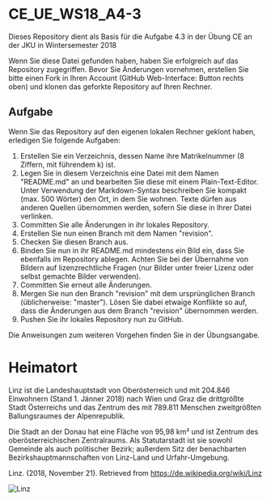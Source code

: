 # CE_UE_WS18_A4-3
Dieses Repository dient als Basis für die Aufgabe 4.3 in der Übung CE an der JKU in Wintersemester 2018

Wenn Sie diese Datei gefunden haben, haben Sie erfolgreich auf das Repository zugegriffen. Bevor Sie Änderungen vornehmen, erstellen Sie bitte einen Fork in Ihren Account (GitHub Web-Interface: Button rechts oben) und klonen das geforkte Repository auf Ihren Rechner.

## Aufgabe
Wenn Sie das Repository auf den eigenen lokalen Rechner geklont haben, erledigen Sie folgende Aufgaben:
1. Erstellen Sie ein Verzeichnis, dessen Name ihre Matrikelnummer (8 Ziffern, mit führendem k) ist.
2. Legen Sie in diesem Verzeichnis eine Datei mit dem Namen "README.md" an und bearbeiten Sie diese mit einem Plain-Text-Editor. Unter Verwendung der Markdown-Syntax beschreiben Sie kompakt (max. 500 Wörter) den Ort, in dem Sie wohnen. Texte dürfen aus anderen Quellen übernommen werden, sofern Sie diese in Ihrer Datei verlinken. 
3. Committen Sie alle Änderungen in ihr lokales Repository.
4. Erstellen Sie nun einen Branch mit dem Namen "revision".
5. Checken Sie diesen Branch aus. 
6. Binden Sie nun in ihr README.md mindestens ein Bild ein, dass Sie ebenfalls im Repository ablegen. Achten Sie bei der Übernahme von Bildern auf lizenzrechtliche Fragen (nur Bilder unter freier Lizenz oder selbst gemachte Bilder verwenden).
7. Committen Sie erneut alle Änderungen.
8. Mergen Sie nun den Branch "revision" mit dem ursprünglichen Branch (üblicherweise: "master"). Lösen Sie dabei etwaige Konflikte so auf, dass die Änderungen aus dem Branch "revision" übernommen werden.
9. Pushen Sie ihr lokales Repository nun zu GitHub.

Die Anweisungen zum weiteren Vorgehen finden Sie in der Übungsangabe.

# Heimatort

Linz ist die Landeshauptstadt von Oberösterreich und mit 204.846 Einwohnern (Stand 1. Jänner 2018) nach Wien und Graz die drittgrößte Stadt Österreichs und das Zentrum des mit 789.811 Menschen zweitgrößten Ballungsraumes der Alpenrepublik.

Die Stadt an der Donau hat eine Fläche von 95,98 km² und ist Zentrum des oberösterreichischen Zentralraums. Als Statutarstadt ist sie sowohl Gemeinde als auch politischer Bezirk; außerdem Sitz der benachbarten Bezirkshauptmannschaften von Linz-Land und Urfahr-Umgebung.

Linz. (2018, November 21). Retrieved from https://de.wikipedia.org/wiki/Linz

![Linz](https://upload.wikimedia.org/wikipedia/commons/a/ab/Blick_über_Linz_von_der_Franz-Josefs-Warte.jpg "Linz")

